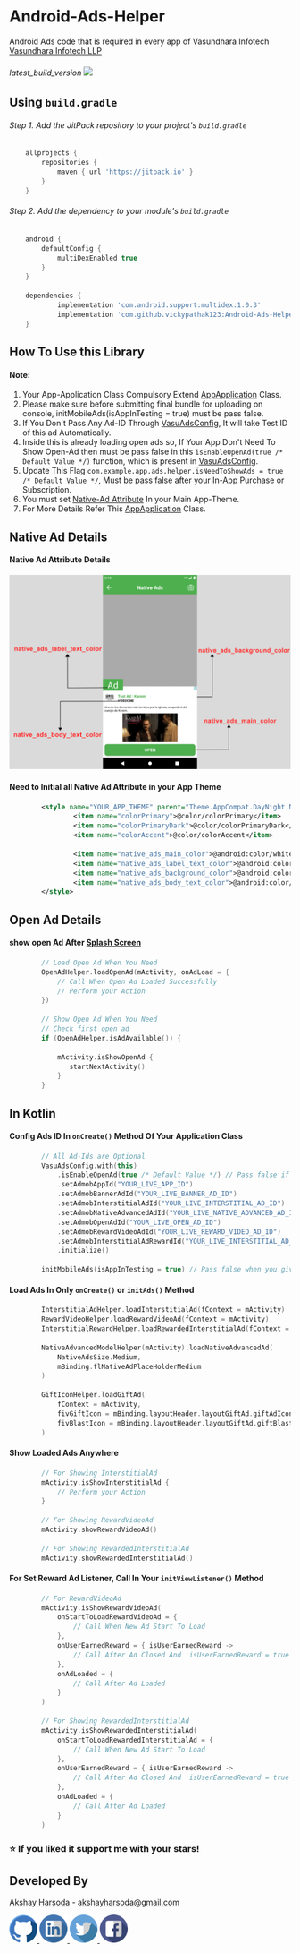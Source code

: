 # Android-Ads-Helper
Android Ads code that is required in every app of Vasundhara Infotech [Vasundhara Infotech LLP](https://vasundharainfotechllp.com)

###### latest_build_version [![](https://jitpack.io/v/vickypathak123/Android-Ads-Helper.svg)](https://jitpack.io/#vickypathak123/Android-Ads-Helper)

## Using `build.gradle`
###### Step 1. Add the JitPack repository to your project's `build.gradle`
```groovy
	allprojects {
		repositories {
			maven { url 'https://jitpack.io' }
		}
	}
```

###### Step 2. Add the dependency to your module's `build.gradle`
```groovy
    android {
        defaultConfig {
            multiDexEnabled true
        }
    }

	dependencies {
            implementation 'com.android.support:multidex:1.0.3'
            implementation 'com.github.vickypathak123:Android-Ads-Helper:latest_build_version'
	}
```

## How To Use this Library

#### Note:
1. Your App-Application Class Compulsory Extend [AppApplication](https://github.com/vickypathak123/Android-Ads-Helper/blob/master/app/src/main/java/com/example/ads/helper/demo/AppApplication.kt) Class.
2. Please make sure before submitting final bundle for uploading on console,
   initMobileAds(isAppInTesting = true) must be pass false.
3. If You Don't Pass Any Ad-ID Through [VasuAdsConfig](https://github.com/vickypathak123/Android-Ads-Helper/blob/master/adshelper/src/main/java/com/example/app/ads/helper/VasuAdsConfig.kt), It will take Test ID of this ad Automatically.
4. Inside this is already loading open ads so,
   If Your App Don't Need To Show Open-Ad then must be pass false in this `isEnableOpenAd(true /* Default Value */)` function,
   which is present in [VasuAdsConfig](https://github.com/vickypathak123/Android-Ads-Helper/blob/master/adshelper/src/main/java/com/example/app/ads/helper/VasuAdsConfig.kt).
5. Update This Flag `com.example.app.ads.helper.isNeedToShowAds = true /* Default Value */`,
   Must be pass false after your In-App Purchase or Subscription.
6. You must set [Native-Ad Attribute](https://github.com/vickypathak123/Android-Ads-Helper/blob/master/adshelper/src/main/res/values/attrs.xml) In your Main App-Theme.
7. For More Details Refer This [AppApplication](https://github.com/vickypathak123/Android-Ads-Helper/blob/master/app/src/main/java/com/example/ads/helper/demo/AppApplication.kt) Class.

## Native Ad Details

#### Native Ad Attribute Details
<img src="https://github.com/vickypathak123/Android-Ads-Helper/blob/master/screenshots/3.jpg" height="auto" width="800"/>

#### Need to Initial all Native Ad Attribute in your App Theme
```xml
        <style name="YOUR_APP_THEME" parent="Theme.AppCompat.DayNight.NoActionBar">
                <item name="colorPrimary">@color/colorPrimary</item>
                <item name="colorPrimaryDark">@color/colorPrimaryDark</item>
                <item name="colorAccent">@color/colorAccent</item>
        
                <item name="native_ads_main_color">@android:color/white</item>
                <item name="native_ads_label_text_color">@android:color/white</item>
                <item name="native_ads_background_color">@android:color/white</item>
                <item name="native_ads_body_text_color">@android:color/black</item>
        </style>
```

## Open Ad Details

#### show open Ad After [Splash Screen](https://github.com/vickypathak123/Android-Ads-Helper/blob/master/app/src/main/java/com/example/ads/helper/demo/SplashActivity.kt)
```kotlin
        // Load Open Ad When You Need
        OpenAdHelper.loadOpenAd(mActivity, onAdLoad = {
            // Call When Open Ad Loaded Successfully
            // Perform your Action
        })

        // Show Open Ad When You Need
        // Check first open ad 
        if (OpenAdHelper.isAdAvailable()) {
           
            mActivity.isShowOpenAd {
               startNextActivity()
            }
        }
```


## In Kotlin

#### Config Ads ID In `onCreate()` Method Of Your Application Class
```kotlin
        // All Ad-Ids are Optional
        VasuAdsConfig.with(this)
            .isEnableOpenAd(true /* Default Value */) // Pass false if you don't need to show open ad in your project
            .setAdmobAppId("YOUR_LIVE_APP_ID")
            .setAdmobBannerAdId("YOUR_LIVE_BANNER_AD_ID")
            .setAdmobInterstitialAdId("YOUR_LIVE_INTERSTITIAL_AD_ID")
            .setAdmobNativeAdvancedAdId("YOUR_LIVE_NATIVE_ADVANCED_AD_ID")
            .setAdmobOpenAdId("YOUR_LIVE_OPEN_AD_ID")
            .setAdmobRewardVideoAdId("YOUR_LIVE_REWARD_VIDEO_AD_ID")
            .setAdmobInterstitialAdRewardId("YOUR_LIVE_INTERSTITIAL_AD_REWARD_ID")
            .initialize()

        initMobileAds(isAppInTesting = true) // Pass false when you give your project in Internal Testing Or Live
```

#### Load Ads In Only `onCreate()` or `initAds()` Method
```kotlin
        InterstitialAdHelper.loadInterstitialAd(fContext = mActivity)
        RewardVideoHelper.loadRewardVideoAd(fContext = mActivity)
        InterstitialRewardHelper.loadRewardedInterstitialAd(fContext = mActivity)

        NativeAdvancedModelHelper(mActivity).loadNativeAdvancedAd(
            NativeAdsSize.Medium,
            mBinding.flNativeAdPlaceHolderMedium
        )

        GiftIconHelper.loadGiftAd(
            fContext = mActivity,
            fivGiftIcon = mBinding.layoutHeader.layoutGiftAd.giftAdIcon,
            fivBlastIcon = mBinding.layoutHeader.layoutGiftAd.giftBlastAdIcon
        )
```

#### Show Loaded Ads Anywhere
```kotlin
        // For Showing InterstitialAd
        mActivity.isShowInterstitialAd { 
            // Perform your Action
        }

        // For Showing RewardVideoAd
        mActivity.showRewardVideoAd()

        // For Showing RewardedInterstitialAd
        mActivity.showRewardedInterstitialAd()
```

#### For Set Reward Ad Listener, Call In Your `initViewListener()` Method
```kotlin
        // For RewardVideoAd
        mActivity.isShowRewardVideoAd(
            onStartToLoadRewardVideoAd = {
                // Call When New Ad Start To Load
            },
            onUserEarnedReward = { isUserEarnedReward ->
                // Call After Ad Closed And 'isUserEarnedReward = true' if user earned his reward
            },
            onAdLoaded = {
                // Call After Ad Loaded
            }
        )

        // For Showing RewardedInterstitialAd
        mActivity.isShowRewardedInterstitialAd(
            onStartToLoadRewardedInterstitialAd = {
                // Call When New Ad Start To Load
            },
            onUserEarnedReward = { isUserEarnedReward ->
                // Call After Ad Closed And 'isUserEarnedReward = true' if user earned his reward
            },
            onAdLoaded = {
                // Call After Ad Loaded
            }
        )
```

### ⭐️ If you liked it support me with your stars!

## Developed By
[Akshay Harsoda](https://github.com/AkshayHarsoda) - [akshayharsoda@gmail.com](https://mail.google.com/mail/u/0/?view=cm&fs=1&to=akshayharsoda@gmail.com&su=https://github.com/vickypathak123/Android-Ads-Helper&body=&bcc=akshayharsoda@gmail.com&tf=1)

  <a href="https://github.com/AkshayHarsoda" rel="nofollow">
  <img alt="Follow me on Google+" 
       height="50" width="50" 
       src="https://github.com/vickypathak123/Android-Ads-Helper/blob/master/social/github.png" 
       style="max-width:100%;">
  </a>

  <a href="" rel="nofollow">
  <img alt="Follow me on LinkedIn" 
       height="50" width="50" 
       src="https://github.com/vickypathak123/Android-Ads-Helper/blob/master/social/linkedin.png" 
       style="max-width:100%;">
  </a>

  <a href="" rel="nofollow">
  <img alt="Follow me on Facebook" 
       height="50" width="50"
       src="https://github.com/vickypathak123/Android-Ads-Helper/blob/master/social/twitter.png" 
       style="max-width:100%;">
  </a>

  <a href="" rel="nofollow">
  <img alt="Follow me on Facebook" 
       height="50" width="50" 
       src="https://github.com/vickypathak123/Android-Ads-Helper/blob/master/social/facebook.png" 
       style="max-width:100%;">
  </a>